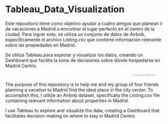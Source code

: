 # Tableau_Data_Visualization

Este repositorio tiene como objetivo ayudar a cuatro amigos que planean ir de vacaciones a Madrid a encontrar el lugar perfecto en el centro de la ciudad. Para lograr esto, se utiliza un conjunto de datos de Airbnb, específicamente el archivo Listing.csv que contiene información relevante sobre las propiedades en Madrid.

Se utiliza Tableau para explorar y visualizar los datos, creando un Dashboard que facilita la toma de decisiones sobre dónde hospedarse en Madrid Centro.

                                                            ----------

The purpose of this repository is to help me and my group of four friends planning a vacation to Madrid find the ideal place in the city center. To accomplish this, I utilize an Airbnb dataset, specifically the Listing.csv file containing relevant information about properties in Madrid.

I use Tableau to explore and visualize the data, creating a Dashboard that facilitates decision-making on where to stay in Madrid Centro.
